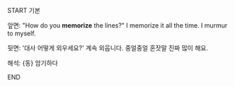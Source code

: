 START
기본

앞면:
"How do you **memorize** the lines?" I memorize it all the time. I murmur to myself.


뒷면:
'대사 어떻게 외우세요?' 계속 외웁니다. 중얼중얼 혼잣말 진짜 많이 해요.


해석:
{동} 암기하다

<!--ID: 1742357563877-->
END